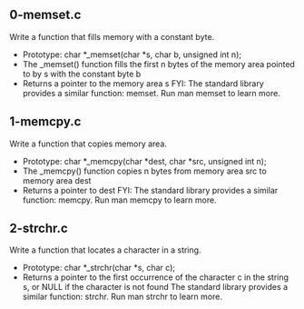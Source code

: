 
## 0-memset.c 
Write a function that fills memory with a constant byte.
- Prototype: char *_memset\(char *s, char b, unsigned int n\);
- The _memset\(\) function fills the first n bytes of the memory area pointed to by s with the constant byte b
- Returns a pointer to the memory area s
FYI: The standard library provides a similar function: memset. Run man memset to learn more.

## 1-memcpy.c
Write a function that copies memory area.
- Prototype: char *_memcpy\(char *dest, char *src, unsigned int n\);
- The _memcpy\(\) function copies n bytes from memory area src to memory area dest
- Returns a pointer to dest
FYI: The standard library provides a similar function: memcpy. Run man memcpy to learn more.

## 2-strchr.c 
Write a function that locates a character in a string.
- Prototype: char *_strchr\(char *s, char c\);
- Returns a pointer to the first occurrence of the character c in the string s, or NULL if the character is not found
The standard library provides a similar function: strchr. Run man strchr to learn more.
